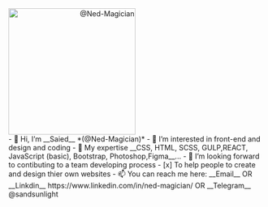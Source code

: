 
<img style="width: 250px; height: 250px; text-align: right; right: 0; display: flex; justify-content: right;" src="https://avatars.githubusercontent.com/u/94977052?s=400&u=5c500309b61e76752f88ef4307f6b4a17dbc3c97&v=4" alt="@Ned-Magician">
- 👋 Hi, I’m __Saied__
*(@Ned-Magician)*
- 👀 I’m interested in front-end and design and coding
- 🌱 My expertise __CSS, HTML, SCSS, GULP,REACT, JavaScript (basic), Bootstrap, Photoshop,Figma__...
- 💞️ I’m looking forward to contibuting to a team developing process
- [x] To help people to create and design thier own websites 
- 📫 You can reach me here: __Email__ <Nedjat2021@gmail.com> OR __Linkdin__ https://www.linkedin.com/in/ned-magician/ OR __Telegram__ @sandsunlight

<!---
Ned-Magician/Ned-Magician is a ✨ special ✨ repository because its `README.md` (this file) appears on your GitHub profile.
You can click the Preview link to take a look at your changes.
--->
